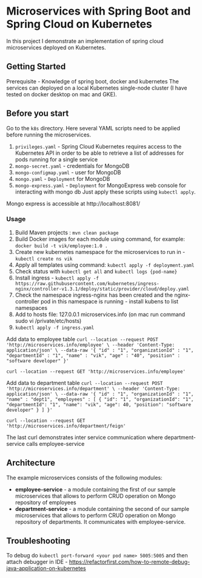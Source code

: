 # Microservices with Spring Boot and Spring Cloud on Kubernetes

In this project I demonstrate an implementation of spring cloud microservices deployed on Kubernetes. 


## Getting Started 
Prerequisite - Knowledge of spring boot, docker and kubernetes
The services can deployed on a local Kubernetes single-node cluster (I have tested on docker desktop on mac and GKE).

## Before you start
Go to the `k8s` directory. Here several YAML scripts need to be applied before running the microservices.
1. `privileges.yaml` - Spring Cloud Kubernetes requires access to the Kubernetes API in order to be able to retrieve a list of addresses for pods running for a single service
2. `mongo-secret.yaml` - credentials for MongoDB
3. `mongo-configmap.yaml` - user for MongoDB
4. `mongo.yaml` - `Deployment` for MongoDB
5. `mongo-express.yaml` - `Deployment` for MongoExpress web console for interacting with mongo db
Just apply these scripts using `kubectl apply`.

Mongo express is accessible at http://localhost:8081/

### Usage
1. Build Maven projects : `mvn clean package`
2. Build Docker images for each module using command, for example: `docker build -t vik/employee:1.0 .`
3. Create new kubernetes namespace for the microservices to run in - `kubectl create ns vik`
4. Apply all templates using command: `kubectl apply -f deployment.yaml`
5. Check status with `kubectl get all` and `kubectl logs {pod-name}`
6. Install ingress - `kubectl apply -f https://raw.githubusercontent.com/kubernetes/ingress-nginx/controller-v1.3.1/deploy/static/provider/cloud/deploy.yaml`
7. Check the namespace ingress-nginx has been created and the nginx-controller pod in this namespace is running - install kubens to list namespaces
8. Add to hosts file: 127.0.0.1 microservices.info (on mac run command sudo vi /private/etc/hosts)
9. `kubectl apply -f ingress.yaml`

Add data to employee table
`curl --location --request POST 'http://microservices.info/employee' \
--header 'Content-Type: application/json' \
--data-raw '{
    "id" : "1",
    "organizationId" : "1",
    "departmentId" : "1",
    "name" : "vik",
    "age" : "40",
    "position" : "software developer"
}'`

`curl --location --request GET 'http://microservices.info/employee'`

Add data to department table
`curl --location --request POST 'http://microservices.info/department' \
--header 'Content-Type: application/json' \
--data-raw '{
    "id" : "1",
    "organizationId" : "1",
    "name" : "dept1",
    "employees" : [
    {
        "id": "1",
        "organizationId": "1",
        "departmentId": "1",
        "name": "vik",
        "age": 40,
        "position": "software developer"
    }
]
}'`

`curl --location --request GET 'http://microservices.info/department/feign'`

The last curl demonstrates inter service communication where department-service calls employee-service

## Architecture

The example microservices consists of the following modules:
- **employee-service** - a module containing the first of our sample microservices that allows to perform CRUD operation on Mongo repository of employees
- **department-service** - a module containing the second of our sample microservices that allows to perform CRUD operation on Mongo repository of departments. It communicates with employee-service. 

## Troubleshooting 

To debug do `kubectl port-forward <your pod name> 5005:5005` and then attach debugger in IDE - https://refactorfirst.com/how-to-remote-debug-java-application-on-kubernetes




